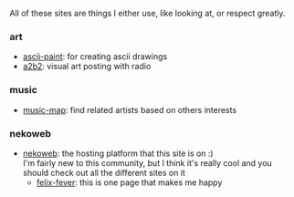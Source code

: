 All of these sites are things I either use, like looking at, or respect greatly.

### art

- [ascii-paint](https://github.com/Kirilllive/ASCII_Art_Paint): for creating ascii drawings
- [a2b2](https://a2b2.org/): visual art posting with radio

### music

- [music-map](https://www.music-map.com/): find related artists based on others interests

### nekoweb

- [nekoweb](https://nekoweb.org/): the hosting platform that this site is on :)  
I'm fairly new to this community, but I think it's really cool and you should
check out all the different sites on it
    - [felix-fever](https://felixfever.nekoweb.org/): this is one page that makes 
me happy

